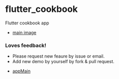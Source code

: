 # flutter_cookbook

Flutter cookbook app

- [main image](cookbookGrapic.png)


### Loves feedback!

* Please request new feaure by issue or email.
* Add new demo by yourself by fork & pull request.

- [appMain](cookbook_main.jpeg)

